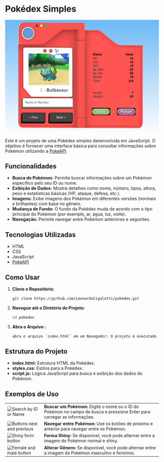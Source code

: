 # Pokédex Simples

![Preview da Pokédex](./images/pokedex-preview.png)

Este é um projeto de uma Pokédex simples desenvolvida em JavaScript. O objetivo é fornecer uma interface básica para consultar informações sobre Pokémon utilizando a [PokeAPI](https://pokeapi.co/).

## Funcionalidades

- **Busca de Pokémon:** Permite buscar informações sobre um Pokémon específico pelo seu ID ou nome.
- **Exibição de Dados:** Mostra detalhes como nome, número, tipos, altura, peso e estatísticas básicas (HP, ataque, defesa, etc.).
- **Imagens:** Exibe imagens dos Pokémon em diferentes versões (normais e brilhantes) com base no gênero.
- **Mudança de Fundo:** O fundo da Pokédex muda de acordo com o tipo principal do Pokémon (por exemplo, ar, água, luz, noite).
- **Navegação:** Permite navegar entre Pokémon anteriores e seguintes.

## Tecnologias Utilizadas

- HTML
- CSS
- JavaScript
- [PokeAPI](https://pokeapi.co/)

## Como Usar

1. **Clone o Repositório:**
   ```bash
   git clone https://github.com/LeonardoCigalotti/pokedex.git
    ```
2. **Navegue até o Diretório do Projeto:**
    ```bash
    cd pokedex
    ```

3. **Abra o Arquivo :**
    ```bash
    abra o arquivo ´index.html´ em um Navegador: O projeto é executado no navegador e não requer um servidor local.
    ```

## Estrutura do Projeto

- **index.html:** Estrutura HTML da Pokédex.
- **styles.css:** Estilos para a Pokédex.
- **script.js:** Lógica JavaScript para busca e exibição dos dados do Pokémon.

## Exemplos de Uso

<table>
  <tr>
    <td><img src="./images/search-id-name.png" alt="Search by ID or Name" width="200"></td>
    <td><strong>Buscar um Pokémon:</strong> Digite o nome ou o ID do Pokémon no campo de busca e pressione Enter para carregar as informações.</td>
  </tr>
  <tr>
    <td><img src="./images/buttons-next-prev.png" alt="Buttons next and previous" width="200"></td>
    <td><strong>Navegar entre Pokémon:</strong> Use os botões de próximo e anterior para navegar entre os Pokémon.</td>
  </tr>
  <tr>
    <td><img src="./images/shiny-form.png" alt="Shiny form button" width="200"></td>
    <td><strong>Forma Shiny:</strong> Se disponível, você pode alternar entre a imagem do Pokémon normal e shiny.</td>
  </tr>
  <tr>
    <td><img src="./images/female-male-button.png" alt="Female and male button" width="200"></td>
    <td><strong>Alterar Gênero:</strong> Se disponível, você pode alternar entre a imagem do Pokémon masculino e feminino.</td>
  </tr>
</table>
